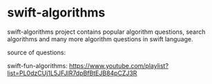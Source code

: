 # swift-algorithms


swift-algorithms project contains popular algorithm questions, search algorithms and many more algorithm questions in swift language. 

source of questions:

swift-fun-algorithms:
https://www.youtube.com/playlist?list=PL0dzCUj1L5JFJlR7dpBfBtEJB84pCZJ3R
